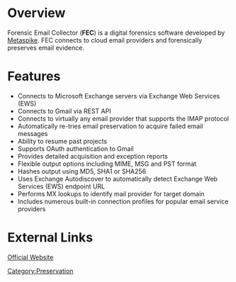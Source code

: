 # Overview

Forensic Email Collector (**FEC**) is a digital forensics software
developed by [Metaspike](Metaspike "wikilink"). FEC connects to cloud
email providers and forensically preserves email evidence.

# Features

- Connects to Microsoft Exchange servers via Exchange Web Services (EWS)
- Connects to Gmail via REST API
- Connects to virtually any email provider that supports the IMAP
  protocol
- Automatically re-tries email preservation to acquire failed email
  messages
- Ability to resume past projects
- Supports OAuth authentication to Gmail
- Provides detailed acquisition and exception reports
- Flexible output options including MIME, MSG and PST format
- Hashes output using MD5, SHA1 or SHA256
- Uses Exchange Autodiscover to automatically detect Exchange Web
  Services (EWS) endpoint URL
- Performs MX lookups to identify mail provider for target domain
- Includes numerous built-in connection profiles for popular email
  service providers

# External Links

[Official Website](https://www.metaspike.com/)

[Category:Preservation](Category:Preservation "wikilink")